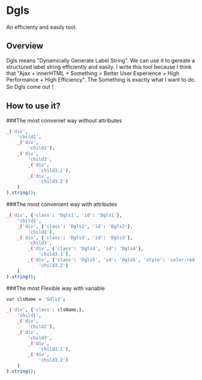 Dgls
==================================================
An efficienty and easily tool.

Overview
--------------------------------------------------

Dgls means "Dynamically Generate Label String". We can use it to gereate a structured label string efficiently and easily.
I write this tool because I think that "Ajax + innerHTML + Something = Better User Experience + High Performance + High Efficiency".
The Something is exactly what I want to do. So Dgls come out！

How to use it?
--------------------------------------------------

###The most conveniet way without attributes

```bash
_('div',
    'child1',
    _('div',
        'child2'),
    _('div',
        'child3',
        _('div',
            'child3.1'),
        _('div',
            'child3.2')
    )
).string();
```

###The most convenient way with attributes

```bash
_('div', {'class': 'Dgls1', 'id': 'Dgls1'},
    'child1',
    _('div', {'class': 'Dgls2', 'id': 'Dgls2'},
        'child2'),
    _('div', {'class': 'Dgls3', 'id': 'Dgls3'},
        'child3',
        _('div', {'class': 'Dgls4', 'id': 'Dgls4'},
            'child3.1'),
        _('div', {'class': 'Dgls5', 'id': 'Dgls5', 'style': 'color:red;'},
            'child3.2')
    )
).string();
```

###The most Flexible way with variable

```bash
var clsName = 'Gdls2';

_('div', {'class': clsName,},
    'child1',
    _('div',
        'child2'),
    _('div',
        'child3',
        _('div',
            'child3.1'),
        _('div',
            'child3.2')
    )
).string();
```
